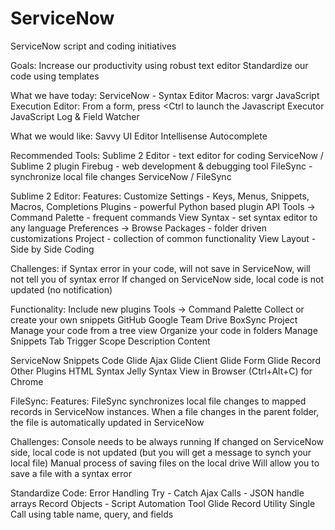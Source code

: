 # ServiceNow
ServiceNow script and coding initiatives

Goals: 
Increase our productivity using robust text editor
Standardize our code using templates

What we have today:
ServiceNow - Syntax Editor Macros: vargr
JavaScript Execution Editor: From a form, press <Shift><Ctrl<Alt><j> to launch the Javascript Executor
JavaScript Log & Field Watcher

What we would like:
Savvy UI Editor
Intellisense
Autocomplete 

Recommended Tools:
Sublime 2 Editor - text editor for coding
ServiceNow / Sublime 2 plugin
Firebug - web development & debugging tool
FileSync - synchronize local file changes
ServiceNow / FileSync

Sublime 2 Editor:
Features:
Customize Settings - Keys, Menus, Snippets, Macros, Completions
Plugins - powerful Python based plugin API
Tools -> Command Palette - frequent commands
View Syntax - set syntax editor to any language
Preferences -> Browse Packages - folder driven customizations
Project - collection of common functionality
View Layout - Side by Side Coding

Challenges:
if Syntax error in your code, will not save in ServiceNow, will not tell you of syntax error
If changed on ServiceNow side, local code is not updated (no notification)

Functionality:
Include new plugins
Tools -> Command Palette
Collect or create your own snippets
GitHub
Google Team Drive
BoxSync
Project
Manage your code from a tree view
Organize your code in folders
Manage Snippets
Tab Trigger
Scope
Description
Content

ServiceNow Snippets Code
Glide Ajax
Glide Client
Glide Form
Glide Record
Other Plugins
HTML Syntax
Jelly Syntax
View in Browser (Ctrl+Alt+C) for Chrome

FileSync:
Features:
FileSync synchronizes local file changes to mapped records in ServiceNow instances.
When a file changes in the parent folder, the file is automatically updated in ServiceNow

Challenges:
Console needs to be always running
If changed on ServiceNow side, local code is not updated (but you will get a message to synch your local file)
Manual process of saving files on the local drive
Will allow you to save a file with a syntax error

Standardize Code:
Error Handling Try - Catch
Ajax Calls - JSON handle arrays
Record Objects - Script Automation Tool
Glide Record Utility
Single Call using table name, query, and fields
